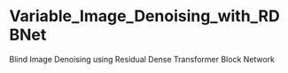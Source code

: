 # Variable_Image_Denoising_with_RDBNet

Blind Image Denoising using Residual Dense Transformer Block Network
